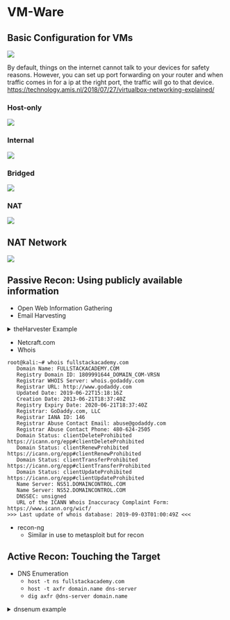 # VM-Ware

## Basic Configuration for VMs
![](https://technology.amis.nl/wp-content/uploads/2018/07/virtualbox-networking-overview-768x155.png)

By default, things on the internet cannot talk to your devices for safety reasons. However, you can set up port forwarding on your router and when traffic comes in for a ip at the right port, the traffic will go to that device.
https://technology.amis.nl/2018/07/27/virtualbox-networking-explained/

### Host-only
![](https://technology.amis.nl/wp-content/uploads/2018/07/virtualbox-host-only-768x298.png)

### Internal
![](https://technology.amis.nl/wp-content/uploads/2018/07/virtualbox-internal-network-768x303.png)

### Bridged
![](https://technology.amis.nl/wp-content/uploads/2018/07/virtualbox-bridged-768x300.png)

### NAT
![](https://technology.amis.nl/wp-content/uploads/2018/07/virtualbox-nat-768x295.png)

## NAT Network
![](https://technology.amis.nl/wp-content/uploads/2018/07/virtualbox-nat-network-768x298.png)

## Passive Recon: Using publicly available information
* Open Web Information Gathering
* Email Harvesting
<details><summary>theHarvester Example</summary>

```
root@kali:~# theharvester -d fullstackacademy.com -b google

Warning: Pycurl is not compiled against Openssl. Wfuzz might not work correctly when fuzzing SSL sites. Check Wfuzz's documentation for more information.


*******************************************************************
*                                                                 *
* | |_| |__   ___    /\  /\__ _ _ ____   _____  ___| |_ ___ _ __  *
* | __| '_ \ / _ \  / /_/ / _` | '__\ \ / / _ \/ __| __/ _ \ '__| *
* | |_| | | |  __/ / __  / (_| | |   \ V /  __/\__ \ ||  __/ |    *
*  \__|_| |_|\___| \/ /_/ \__,_|_|    \_/ \___||___/\__\___|_|    *
*                                                                 *
* theHarvester Ver. 3.0.6                                         *
* Coded by Christian Martorella                                   *
* Edge-Security Research                                          *
* cmartorella@edge-security.com                                   *
*******************************************************************


found supported engines
[-] Starting harvesting process for domain: fullstackacademy.com

[-] Searching in Google:
	Searching 0 results...
	Searching 100 results...
	Searching 200 results...
	Searching 300 results...
	Searching 400 results...
	Searching 500 results...

Harvesting results
No IP addresses found


[+] Emails found:
------------------
hello@fullstackacademy.com
first@fullstackacademy.com
it@fullstackacademy.com
press@fullstackacademy.com
johns@fullstackacademy.com
slo@fullstackacademy.com
admissions@fullstackacademy.com
 
[+] Hosts found in search engines:
------------------------------------

Total hosts: 3

[-] Resolving hostnames IPs... 
 
cloud.fullstackacademy.com:99.84.106.63
cyber.fullstackacademy.com:54.83.25.24
www.fullstackacademy.com:54.83.25.24
```
</details>

* Netcraft.com
* Whois
```
root@kali:~# whois fullstackacademy.com
   Domain Name: FULLSTACKACADEMY.COM
   Registry Domain ID: 1809991644_DOMAIN_COM-VRSN
   Registrar WHOIS Server: whois.godaddy.com
   Registrar URL: http://www.godaddy.com
   Updated Date: 2019-06-22T15:18:16Z
   Creation Date: 2013-06-21T18:37:40Z
   Registry Expiry Date: 2020-06-21T18:37:40Z
   Registrar: GoDaddy.com, LLC
   Registrar IANA ID: 146
   Registrar Abuse Contact Email: abuse@godaddy.com
   Registrar Abuse Contact Phone: 480-624-2505
   Domain Status: clientDeleteProhibited https://icann.org/epp#clientDeleteProhibited
   Domain Status: clientRenewProhibited https://icann.org/epp#clientRenewProhibited
   Domain Status: clientTransferProhibited https://icann.org/epp#clientTransferProhibited
   Domain Status: clientUpdateProhibited https://icann.org/epp#clientUpdateProhibited
   Name Server: NS51.DOMAINCONTROL.COM
   Name Server: NS52.DOMAINCONTROL.COM
   DNSSEC: unsigned
   URL of the ICANN Whois Inaccuracy Complaint Form: https://www.icann.org/wicf/
>>> Last update of whois database: 2019-09-03T01:00:49Z <<<
```
* recon-ng
    * Similar in use to metasploit but for recon

## Active Recon: Touching the Target
* DNS Enumeration
    * `host -t ns fullstackacademy.com`
    * `host -t axfr domain.name dns-server`
    * `dig axfr @dns-server domain.name`

<details><summary>dnsenum example</summary>

* Port Scanning
    * -sS (steaktg SYN scan), 
    * -sT (TCP connect scan), 
    * -Pn (skip host discovery and port scan all target hosts), 
    * -p- (scan ports from 1 through 65535), 
    * -A (agressive scan, -O -sV -sC --traceroute), 
    * -O (OS detection), 
    * -sV /-a(service detection), 
    * -oA (output into three formats), 
    * -v (enable verbose mode)
    * -sU (UDP Scan)
* SMB Enumeration
* SMTP Enumeration

## Zone Transfer
```
host -t ns wikipedia.com

host -l wikipedia.com ns1.wikipedia.com

dig -axfr @<DNS you are querying> <target>

dnsrecon.py -d <domain> -a

dnsrecon.py -d <domain> -t axfr

dnsenum zonetransfer.me
```
